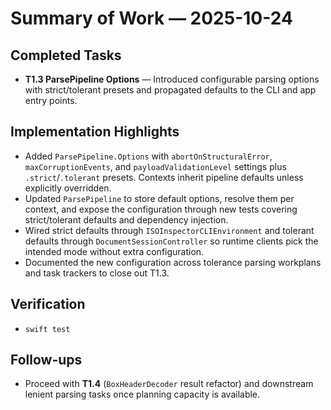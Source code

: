# Summary of Work — 2025-10-24

## Completed Tasks
- **T1.3 ParsePipeline Options** — Introduced configurable parsing options with strict/tolerant presets and propagated defaults to the CLI and app entry points.

## Implementation Highlights
- Added `ParsePipeline.Options` with `abortOnStructuralError`, `maxCorruptionEvents`, and `payloadValidationLevel` settings plus `.strict`/`.tolerant` presets. Contexts inherit pipeline defaults unless explicitly overridden.
- Updated `ParsePipeline` to store default options, resolve them per context, and expose the configuration through new tests covering strict/tolerant defaults and dependency injection.
- Wired strict defaults through `ISOInspectorCLIEnvironment` and tolerant defaults through `DocumentSessionController` so runtime clients pick the intended mode without extra configuration.
- Documented the new configuration across tolerance parsing workplans and task trackers to close out T1.3.

## Verification
- `swift test`

## Follow-ups
- Proceed with **T1.4** (`BoxHeaderDecoder` result refactor) and downstream lenient parsing tasks once planning capacity is available.
